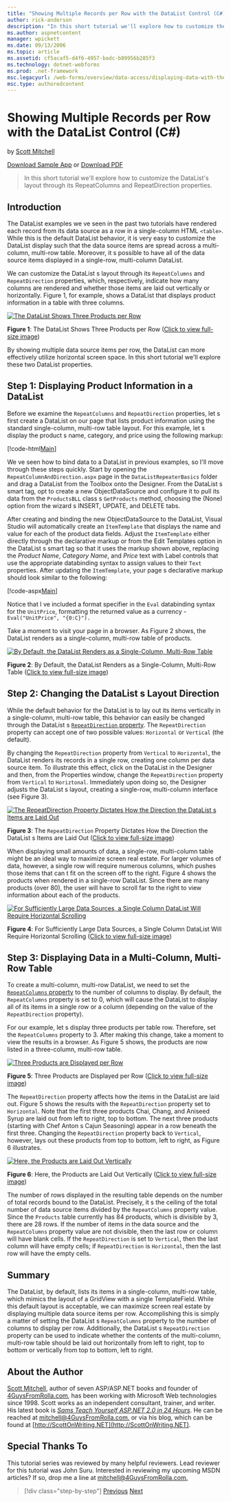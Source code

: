 ```yaml
---
title: "Showing Multiple Records per Row with the DataList Control (C#) | Microsoft Docs"
author: rick-anderson
description: "In this short tutorial we'll explore how to customize the DataList's layout through its RepeatColumns and RepeatDirection properties."
ms.author: aspnetcontent
manager: wpickett
ms.date: 09/13/2006
ms.topic: article
ms.assetid: cf5acaf5-d4f6-4957-badc-b89956b285f3
ms.technology: dotnet-webforms
ms.prod: .net-framework
msc.legacyurl: /web-forms/overview/data-access/displaying-data-with-the-datalist-and-repeater/showing-multiple-records-per-row-with-the-datalist-control-cs
msc.type: authoredcontent
---
```

Showing Multiple Records per Row with the DataList Control (C#)
====================
by [Scott Mitchell](https://twitter.com/ScottOnWriting)

[Download Sample App](http://download.microsoft.com/download/9/c/1/9c1d03ee-29ba-4d58-aa1a-f201dcc822ea/ASPNET_Data_Tutorial_31_CS.exe) or [Download PDF](showing-multiple-records-per-row-with-the-datalist-control-cs/_static/datatutorial31cs1.pdf)

> In this short tutorial we'll explore how to customize the DataList's layout through its RepeatColumns and RepeatDirection properties.


## Introduction

The DataList examples we ve seen in the past two tutorials have rendered each record from its data source as a row in a single-column HTML `<table>`. While this is the default DataList behavior, it is very easy to customize the DataList display such that the data source items are spread across a multi-column, multi-row table. Moreover, it s possible to have all of the data source items displayed in a single-row, multi-column DataList.

We can customize the DataList s layout through its `RepeatColumns` and `RepeatDirection` properties, which, respectively, indicate how many columns are rendered and whether those items are laid out vertically or horizontally. Figure 1, for example, shows a DataList that displays product information in a table with three columns.


[![The DataList Shows Three Products per Row](showing-multiple-records-per-row-with-the-datalist-control-cs/_static/image2.png)](showing-multiple-records-per-row-with-the-datalist-control-cs/_static/image1.png)

**Figure 1**: The DataList Shows Three Products per Row ([Click to view full-size image](showing-multiple-records-per-row-with-the-datalist-control-cs/_static/image3.png))


By showing multiple data source items per row, the DataList can more effectively utilize horizontal screen space. In this short tutorial we'll explore these two DataList properties.

## Step 1: Displaying Product Information in a DataList

Before we examine the `RepeatColumns` and `RepeatDirection` properties, let s first create a DataList on our page that lists product information using the standard single-column, multi-row table layout. For this example, let s display the product s name, category, and price using the following markup:


[!code-html[Main](showing-multiple-records-per-row-with-the-datalist-control-cs/samples/sample1.html)]

We ve seen how to bind data to a DataList in previous examples, so I'll move through these steps quickly. Start by opening the `RepeatColumnAndDirection.aspx` page in the `DataListRepeaterBasics` folder and drag a DataList from the Toolbox onto the Designer. From the DataList s smart tag, opt to create a new ObjectDataSource and configure it to pull its data from the `ProductsBLL` class s `GetProducts` method, choosing the (None) option from the wizard s INSERT, UPDATE, and DELETE tabs.

After creating and binding the new ObjectDataSource to the DataList, Visual Studio will automatically create an `ItemTemplate` that displays the name and value for each of the product data fields. Adjust the `ItemTemplate` either directly through the declarative markup or from the Edit Templates option in the DataList s smart tag so that it uses the markup shown above, replacing the *Product Name*, *Category Name*, and *Price* text with Label controls that use the appropriate databinding syntax to assign values to their `Text` properties. After updating the `ItemTemplate`, your page s declarative markup should look similar to the following:


[!code-aspx[Main](showing-multiple-records-per-row-with-the-datalist-control-cs/samples/sample2.aspx)]

Notice that I ve included a format specifier in the `Eval` databinding syntax for the `UnitPrice`, formatting the returned value as a currency - `Eval("UnitPrice", "{0:C}").`

Take a moment to visit your page in a browser. As Figure 2 shows, the DataList renders as a single-column, multi-row table of products.


[![By Default, the DataList Renders as a Single-Column, Multi-Row Table](showing-multiple-records-per-row-with-the-datalist-control-cs/_static/image5.png)](showing-multiple-records-per-row-with-the-datalist-control-cs/_static/image4.png)

**Figure 2**: By Default, the DataList Renders as a Single-Column, Multi-Row Table ([Click to view full-size image](showing-multiple-records-per-row-with-the-datalist-control-cs/_static/image6.png))


## Step 2: Changing the DataList s Layout Direction

While the default behavior for the DataList is to lay out its items vertically in a single-column, multi-row table, this behavior can easily be changed through the DataList s [`RepeatDirection` property](https://msdn.microsoft.com/en-us/system.web.ui.webcontrols.datalist.repeatdirection.aspx). The `RepeatDirection` property can accept one of two possible values: `Horizontal` or `Vertical` (the default).

By changing the `RepeatDirection` property from `Vertical` to `Horizontal`, the DataList renders its records in a single row, creating one column per data source item. To illustrate this effect, click on the DataList in the Designer and then, from the Properties window, change the `RepeatDirection` property from `Vertical` to `Horiztonal`. Immediately upon doing so, the Designer adjusts the DataList s layout, creating a single-row, multi-column interface (see Figure 3).


[![The RepeatDirection Property Dictates How the Direction the DataList s Items are Laid Out](showing-multiple-records-per-row-with-the-datalist-control-cs/_static/image8.png)](showing-multiple-records-per-row-with-the-datalist-control-cs/_static/image7.png)

**Figure 3**: The `RepeatDirection` Property Dictates How the Direction the DataList s Items are Laid Out ([Click to view full-size image](showing-multiple-records-per-row-with-the-datalist-control-cs/_static/image9.png))


When displaying small amounts of data, a single-row, multi-column table might be an ideal way to maximize screen real estate. For larger volumes of data, however, a single row will require numerous columns, which pushes those items that can t fit on the screen off to the right. Figure 4 shows the products when rendered in a single-row DataList. Since there are many products (over 80), the user will have to scroll far to the right to view information about each of the products.


[![For Sufficiently Large Data Sources, a Single Column DataList Will Require Horizontal Scrolling](showing-multiple-records-per-row-with-the-datalist-control-cs/_static/image11.png)](showing-multiple-records-per-row-with-the-datalist-control-cs/_static/image10.png)

**Figure 4**: For Sufficiently Large Data Sources, a Single Column DataList Will Require Horizontal Scrolling ([Click to view full-size image](showing-multiple-records-per-row-with-the-datalist-control-cs/_static/image12.png))


## Step 3: Displaying Data in a Multi-Column, Multi-Row Table

To create a multi-column, multi-row DataList, we need to set the [`RepeatColumns` property](https://msdn.microsoft.com/en-us/system.web.ui.webcontrols.datalist.repeatcolumns.aspx) to the number of columns to display. By default, the `RepeatColumns` property is set to 0, which will cause the DataList to display all of its items in a single row or a column (depending on the value of the `RepeatDirection` property).

For our example, let s display three products per table row. Therefore, set the `RepeatColumns` property to 3. After making this change, take a moment to view the results in a browser. As Figure 5 shows, the products are now listed in a three-column, multi-row table.


[![Three Products are Displayed per Row](showing-multiple-records-per-row-with-the-datalist-control-cs/_static/image14.png)](showing-multiple-records-per-row-with-the-datalist-control-cs/_static/image13.png)

**Figure 5**: Three Products are Displayed per Row ([Click to view full-size image](showing-multiple-records-per-row-with-the-datalist-control-cs/_static/image15.png))


The `RepeatDirection` property affects how the items in the DataList are laid out. Figure 5 shows the results with the `RepeatDirection` property set to `Horizontal`. Note that the first three products Chai, Chang, and Aniseed Syrup are laid out from left to right, top to bottom. The next three products (starting with Chef Anton s Cajun Seasoning) appear in a row beneath the first three. Changing the `RepeatDirection` property back to `Vertical`, however, lays out these products from top to bottom, left to right, as Figure 6 illustrates.


[![Here, the Products are Laid Out Vertically](showing-multiple-records-per-row-with-the-datalist-control-cs/_static/image17.png)](showing-multiple-records-per-row-with-the-datalist-control-cs/_static/image16.png)

**Figure 6**: Here, the Products are Laid Out Vertically ([Click to view full-size image](showing-multiple-records-per-row-with-the-datalist-control-cs/_static/image18.png))


The number of rows displayed in the resulting table depends on the number of total records bound to the DataList. Precisely, it s the ceiling of the total number of data source items divided by the `RepeatColumns` property value. Since the `Products` table currently has 84 products, which is divisible by 3, there are 28 rows. If the number of items in the data source and the `RepeatColumns` property value are not divisible, then the last row or column will have blank cells. If the `RepeatDirection` is set to `Vertical`, then the last column will have empty cells; if `RepeatDirection` is `Horizontal`, then the last row will have the empty cells.

## Summary

The DataList, by default, lists its items in a single-column, multi-row table, which mimics the layout of a GridView with a single TemplateField. While this default layout is acceptable, we can maximize screen real estate by displaying multiple data source items per row. Accomplishing this is simply a matter of setting the DataList s `RepeatColumns` property to the number of columns to display per row. Additionally, the DataList s `RepeatDirection` property can be used to indicate whether the contents of the multi-column, multi-row table should be laid out horizontally from left to right, top to bottom or vertically from top to bottom, left to right.

## About the Author

[Scott Mitchell](http://www.4guysfromrolla.com/ScottMitchell.shtml), author of seven ASP/ASP.NET books and founder of [4GuysFromRolla.com](http://www.4guysfromrolla.com), has been working with Microsoft Web technologies since 1998. Scott works as an independent consultant, trainer, and writer. His latest book is [*Sams Teach Yourself ASP.NET 2.0 in 24 Hours*](https://www.amazon.com/exec/obidos/ASIN/0672327384/4guysfromrollaco). He can be reached at [mitchell@4GuysFromRolla.com.](mailto:mitchell@4GuysFromRolla.com) or via his blog, which can be found at [http://ScottOnWriting.NET](http://ScottOnWriting.NET).

## Special Thanks To

This tutorial series was reviewed by many helpful reviewers. Lead reviewer for this tutorial was John Suru. Interested in reviewing my upcoming MSDN articles? If so, drop me a line at [mitchell@4GuysFromRolla.com.](mailto:mitchell@4GuysFromRolla.com)

>[!div class="step-by-step"]
[Previous](formatting-the-datalist-and-repeater-based-upon-data-cs.md)
[Next](nested-data-web-controls-cs.md)